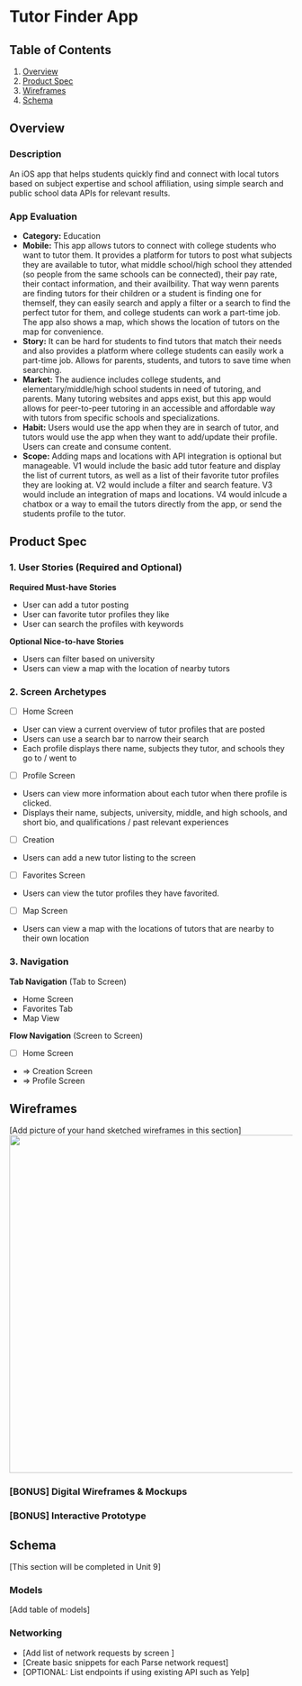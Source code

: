 # Tutor Finder App

## Table of Contents

1. [Overview](#Overview) 
2. [Product Spec](#Product-Spec)
3. [Wireframes](#Wireframes)
4. [Schema](#Schema)

## Overview

### Description

An iOS app that helps students quickly find and connect with local tutors based on subject expertise and school affiliation, using simple search and public school data APIs for relevant results.

### App Evaluation
- **Category:** Education
- **Mobile:** This app allows tutors to connect with college students who want to tutor them. It provides a platform for tutors to post what subjects they are available to tutor, what middle school/high school they attended (so people from the same schools can be connected), their pay rate, their contact information, and their availbility. That way wenn parents are finding tutors for their children or a student is finding one for themself, they can easily search and apply a filter or a search to find the perfect tutor for them, and college students can work a part-time job. The app also shows a map, which shows the location of tutors on the map for convenience.
- **Story:** It can be hard for students to find tutors that match their needs and also provides a platform where college students can easily work a part-time job. Allows for parents, students, and tutors to save time when searching.
- **Market:** The audience includes college students, and elementary/middle/high school students in need of tutoring, and parents. Many tutoring websites and apps exist, but this app would allows for peer-to-peer tutoring in an accessible and affordable way with tutors from specific schools and specializations. 
- **Habit:** Users would use the app when they are in search of tutor, and tutors would use the app when they want to add/update their profile. Users can create and consume content.
- **Scope:** Adding maps and locations with API integration is optional but manageable. V1 would include the basic add tutor feature and display the list of current tutors, as well as a list of their favorite tutor profiles they are looking at. V2 would include a filter and search feature. V3 would include an integration of maps and locations. V4 would inlcude a chatbox or a way to email the tutors directly from the app, or send the students profile to the tutor. 

## Product Spec

### 1. User Stories (Required and Optional)

**Required Must-have Stories**

* User can add a tutor posting
* User can favorite tutor profiles they like
* User can search the profiles with keywords

**Optional Nice-to-have Stories**

* Users can filter based on university
* Users can view a map with the location of nearby tutors

### 2. Screen Archetypes

- [ ] Home Screen
* User can view a current overview of tutor profiles that are posted
* Users can use a search bar to narrow their search
* Each profile displays there name, subjects they tutor, and schools they go to / went to
- [ ] Profile Screen
* Users can view more information about each tutor when there profile is clicked. 
* Displays their name, subjects, university, middle, and high schools, and short bio, and qualifications / past relevant experiences
- [ ] Creation
* Users can add a new tutor listing to the screen
- [ ] Favorites Screen
* Users can view the tutor profiles they have favorited.
- [ ] Map Screen
* Users can view a map with the locations of tutors that are nearby to their own location

### 3. Navigation

**Tab Navigation** (Tab to Screen)

* Home Screen
* Favorites Tab
* Map View

**Flow Navigation** (Screen to Screen)

- [ ] Home Screen
* => Creation Screen
* => Profile Screen


## Wireframes

[Add picture of your hand sketched wireframes in this section]
<img src="YOUR_WIREFRAME_IMAGE_URL" width=600>

### [BONUS] Digital Wireframes & Mockups

### [BONUS] Interactive Prototype

## Schema 

[This section will be completed in Unit 9]

### Models

[Add table of models]

### Networking

- [Add list of network requests by screen ]
- [Create basic snippets for each Parse network request]
- [OPTIONAL: List endpoints if using existing API such as Yelp]
